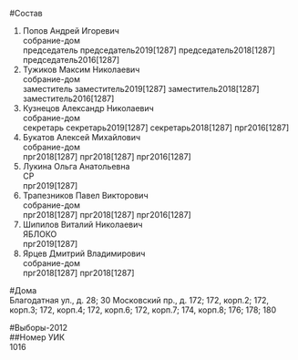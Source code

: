 #Состав  
1. Попов Андрей Игоревич  
    собрание-дом  
    председатель председатель2019[1287] председатель2018[1287] председатель2016[1287]  
2. Тужиков Максим Николаевич  
    собрание-дом  
    заместитель заместитель2019[1287] заместитель2018[1287] заместитель2016[1287]  
3. Кузнецов Александр Николаевич  
    собрание-дом  
    секретарь секретарь2019[1287] секретарь2018[1287] прг2016[1287]  
4. Букатов Алексей Михайлович  
    собрание-дом  
    прг2018[1287] прг2018[1287] прг2016[1287]  
5. Лукина Ольга Анатольевна  
    СР  
    прг2019[1287]  
6. Трапезников Павел Викторович  
    собрание-дом  
    прг2018[1287] прг2018[1287] прг2016[1287]  
7. Шипилов Виталий Николаевич  
    ЯБЛОКО  
    прг2019[1287]  
8. Ярцев Дмитрий Владимирович  
    собрание-дом  
    прг2018[1287] прг2018[1287]  
  
#Дома  
Благодатная ул., д. 28; 30 Московский пр., д. 172; 172, корп.2; 172, корп.З; 172, корп.4; 172, корп.6; 172, корп.7; 174, корп.8; 176; 178; 180  
  
#Выборы-2012  
##Номер УИК  
1016  
  
